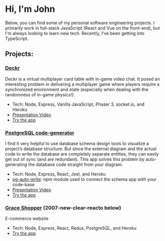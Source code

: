 # Hi, I'm John

Below, you can find some of my personal software engineering projects. I primarily work in full-stack JavaScript (React and Vue on the front-end), but I'm always looking to learn new tech. Recently, I've been getting into TypeScript.

## Projects:
### [Deckr](https://github.com/FSA-Deckr/deckr)
Deckr is a virtual multiplayer card table with in-game video chat. It posed an interesting problem in delivering a multiplayer game where players require a synchronized environment and state (especially when dealing with the randomness of in-game physics!).
- Tech: Node, Express, Vanilla JavaScript, Phaser 3, socket.io, and Heroku
- [Presentation Video](https://www.youtube.com/watch?v=yY7VpztKcyg&list=PLx0iOsdUOUmmy76FSJXiZ4_GkucjbLPdr&index=5)
- [Try the app](https://fsa-deckr.herokuapp.com/home/)

### [PostgreSQL code-generator](https://github.com/jpcook72/PostgreSQL-code-generator)
I find it very helpful to use database schema design tools to visualize a project’s database structure. But since the external diagram and the actual code to write the database are completely separate entities, they can easily get out of sync (and are redundant). This app solves this problem by auto-generating the database code straight from your diagram.
- Tech: Node, Express, React, Jest, and Heroku
- [pg-auto-write](https://github.com/jpcook72/pg-auto-write): npm module used to connect the schema app with your code-base
- [Presentation Video](https://www.youtube.com/watch?v=r2XFSdZUbB4&feature=youtu.be)
- [Try the app](https://pg-visualizer.herokuapp.com/#/)

### [Grace Shopper](https://github.com/FullstackAcademy/2007-new-clear-reacto) (2007-new-clear-reacto below)
E-commerce website
 - Tech: Node, Express, React, Redux, PostgreSQL, and Heroku
 - [Try the app](https://sahara-books.herokuapp.com/#/)
